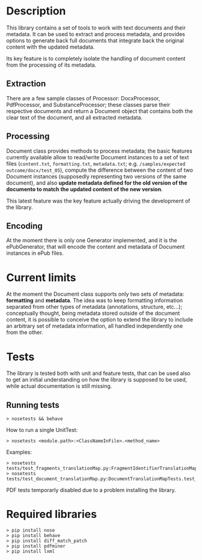 # Description

This library contains a set of tools to work with text documents and their metadata.
It can be used to extract and process metadata, and provides options to generate back full documents that integrate back the original content with the updated metadata.

Its key feature is to completely isolate the handling of document content from the processing of its metadata.


## Extraction
There are a few sample classes of Processor: DocxProcessor, PdfProcessor, and SubstanceProcessor; these classes parse their respective documents and return a Document object that contains both the clear text of the document, and all extracted metadata.

## Processing
Document class provides methods to process metadata; the basic features currently available allow to read/write Document instances to a set of text files (`content.txt`, `formatting.txt`, `metadata.txt`; e.g. `/samples/expected outcome/docx/test_05`), compute the difference between the content of two Document instances (supposedly representing two versions of the same document), and also **update metadata defined for the old version of the documento to match the updated content of the new version**.

This latest feature was the key feature actually driving the development of the library.


## Encoding
At the moment there is only one Generator implemented, and it is the ePubGenerator, that will encode the content and metadata of Document instances in ePub files.



# Current limits
At the moment the Document class supports only two sets of metadata: **formatting** and **metadata**.
The idea was to keep formatting information separated from other types of metadata (annotations, structure, etc…); conceptually thought, being metadata stored outside of the document content, it is possible to conceive the option to extend the library to include an arbitrary set of metadata information, all handled independently one from the other.


# Tests
The library is tested both with unit and feature tests, that can be used also to get an initial understanding on how the library is supposed to be used, while actual documentation is still missing.

## Running tests

	> nosetests && behave

How to run a single UnitTest:

	> nosetests <module.path>:<ClassNameInFile>.<method_name>
	
Examples:

	> nosetests tests/test_fragments_translationMap.py:FragmentIdentifierTranslationMapTests.test_trimmedFragment
	> nosetests tests/test_document_translationMap.py:DocumentTranslationMapTests.test_trim
	
PDF tests temporarly disabled due to a problem installing the library.


# Required libraries

	> pip install nose
	> pip install behave
	> pip install diff_match_patch
	> pip install pdfminer
	> pip install lxml
	
	